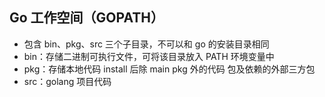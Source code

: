 ## Go 工作空间（GOPATH）
- 包含 bin、pkg、src 三个子目录，不可以和 go 的安装目录相同
- bin：存储二进制可执行文件，可将该目录放入 PATH 环境变量中
- pkg：存储本地代码 install 后除 main pkg 外的代码     包及依赖的外部三方包
- src：golang 项目代码
